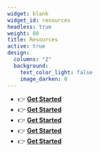 ```yaml
---
widget: blank
widget_id: resources
headless: true
weight: 80
title: Resources
active: true
design:
  columns: "2"
  background:
    text_color_light: false
    image_darken: 0
---
```

- 👉 [**Get Started**](https://wowchemy.com/docs/install/)
- 👉 [**Get Started**](https://wowchemy.com/docs/install/)
- 👉 [**Get Started**](https://wowchemy.com/docs/install/)
- 👉 [**Get Started**](https://wowchemy.com/docs/install/)
- 👉 [**Get Started**](https://wowchemy.com/docs/install/)